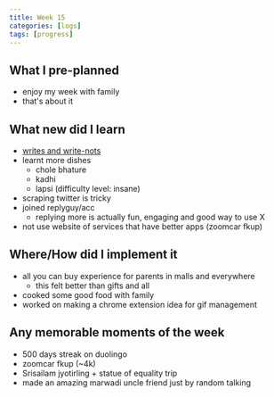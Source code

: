```yaml
---
title: Week 15
categories: [logs]
tags: [progress]
---
```


## What I pre-planned

- enjoy my week with family
- that's about it

## What new did I learn

- [writes and write-nots](https://paulgraham.com/writes.html)
- learnt more dishes
    - chole bhature
    - kadhi
    - lapsi (difficulty level: insane)
- scraping twitter is tricky
- joined replyguy/acc
    - replying more is actually fun, engaging and good way to use X
- not use website of services that have better apps (zoomcar fkup)

## Where/How did I implement it

- all you can buy experience for parents in malls and everywhere
    - this felt better than gifts and all
- cooked some good food with family
- worked on making a chrome extension idea for gif management

## Any memorable moments of the week

- 500 days streak on duolingo
- zoomcar fkup (~4k)
- Srisailam jyotirling + statue of equality trip
- made an amazing marwadi uncle friend just by random talking